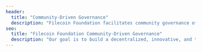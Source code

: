 ```yaml
---
header:
  title: "Community-Driven Governance"
  description: "Filecoin Foundation facilitates community governance of the Filecoin protocol. Through the Filecoin Improvement Proposal (FIP) process, our goal is to facilitate a decentralized, innovative, and transparent system to support community decision-making and collective ownership of the Filecoin technology."
seo:
  title: "Filecoin Foundation Community-Driven Governance"
  description: "Our goal is to build a decentralized, innovative, and transparent system to support community decision-making and collective ownership of Filecoin technology."
---
```

